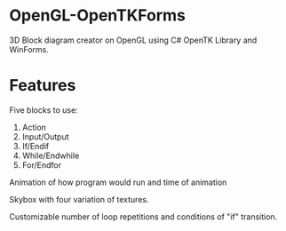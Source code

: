 # OpenGL-OpenTKForms

3D Block diagram creator on OpenGL using C# OpenTK Library and WinForms.

# Features

Five blocks to use:
1) Action
2) Input/Output
3) If/Endif
4) While/Endwhile
5) For/Endfor

Animation of how program would run and time of animation

Skybox with four variation of textures.

Customizable number of loop repetitions and conditions of "if" transition.

